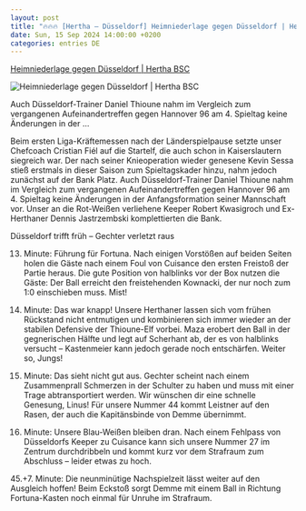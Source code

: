 ```yaml
---
layout: post
title: "🔥🔥🔥 [Hertha – Düsseldorf] Heimniederlage gegen Düsseldorf | Hertha BSC"
date: Sun, 15 Sep 2024 14:00:00 +0200
categories: entries DE
---
```

[Heimniederlage gegen Düsseldorf | Hertha BSC](https://www.herthabsc.com/de/nachrichten/2024/09/spielbericht-bscf95-2425)

![Heimniederlage gegen Düsseldorf | Hertha BSC](https://content.herthabsc.com/site/binaries/_bsc_1726406620137/content/gallery/mannschaften/profis/citypress_bscduesseldorf_karbownik-2425.jpg)

Auch Düsseldorf-Trainer Daniel Thioune nahm im Vergleich zum vergangenen Aufeinandertreffen gegen Hannover 96 am 4. Spieltag keine Änderungen in der ...

Beim ersten Liga-Kräftemessen nach der Länderspielpause setzte unser Chefcoach Cristian Fiél auf die Startelf, die auch schon in Kaiserslautern siegreich war. Der nach seiner Knieoperation wieder genesene Kevin Sessa stieß erstmals in dieser Saison zum Spieltagskader hinzu, nahm jedoch zunächst auf der Bank Platz. Auch Düsseldorf-Trainer Daniel Thioune nahm im Vergleich zum vergangenen Aufeinandertreffen gegen Hannover 96 am 4. Spieltag keine Änderungen in der Anfangsformation seiner Mannschaft vor. Unser an die Rot-Weißen verliehene Keeper Robert Kwasigroch und Ex-Herthaner Dennis Jastrzembski komplettierten die Bank.

Düsseldorf trifft früh – Gechter verletzt raus

13. Minute: Führung für Fortuna. Nach einigen Vorstößen auf beiden Seiten holen die Gäste nach einem Foul von Cuisance den ersten Freistoß der Partie heraus. Die gute Position von halblinks vor der Box nutzen die Gäste: Der Ball erreicht den freistehenden Kownacki, der nur noch zum 1:0 einschieben muss. Mist!

27. Minute: Das war knapp! Unsere Herthaner lassen sich vom frühen Rückstand nicht entmutigen und kombinieren sich immer wieder an der stabilen Defensive der Thioune-Elf vorbei. Maza erobert den Ball in der gegnerischen Hälfte und legt auf Scherhant ab, der es von halblinks versucht – Kastenmeier kann jedoch gerade noch entschärfen. Weiter so, Jungs!

30. Minute: Das sieht nicht gut aus. Gechter scheint nach einem Zusammenprall Schmerzen in der Schulter zu haben und muss mit einer Trage abtransportiert werden. Wir wünschen dir eine schnelle Genesung, Linus! Für unsere Nummer 44 kommt Leistner auf den Rasen, der auch die Kapitänsbinde von Demme übernimmt.

40. Minute: Unsere Blau-Weißen bleiben dran. Nach einem Fehlpass von Düsseldorfs Keeper zu Cuisance kann sich unsere Nummer 27 im Zentrum durchdribbeln und kommt kurz vor dem Strafraum zum Abschluss – leider etwas zu hoch.

45.+7. Minute: Die neunminütige Nachspielzeit lässt weiter auf den Ausgleich hoffen! Beim Eckstoß sorgt Demme mit einem Ball in Richtung Fortuna-Kasten noch einmal für Unruhe im Strafraum.

